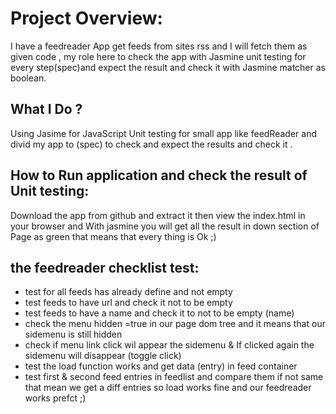 # Project Overview:

I have a feedreader App get feeds from sites rss and I will fetch them as given code , my role here to check the app with Jasmine unit testing for every step(spec)and expect the result and check it with Jasmine matcher as boolean.



## What  I Do ?

Using Jasime for JavaScript Unit testing for small app like feedReader and divid my app to (spec) to check and expect the results and check it .



## How to Run application and check the result of Unit testing:
Download the app from github and extract it then view the index.html in your browser and With jasmine you will get all the result in down section of Page as green that means that every thing is Ok ;)


## the feedreader checklist test:

* test for all feeds has already define and not empty
* test feeds to have url and check it not to be empty
* test feeds to have a name and check it to not to be empty (name)
* check the menu hidden =true in our page dom tree and it means that our sidemenu is still hidden
* check if menu link click wil appear the sidemenu & If  clicked again the sidemenu will disappear (toggle click)
* test the load function works and get data (entry) in feed container
* test first & second feed entries in feedlist and compare them if not same that mean we get a diff entries so load works fine and our feedreader works prefct ;)


